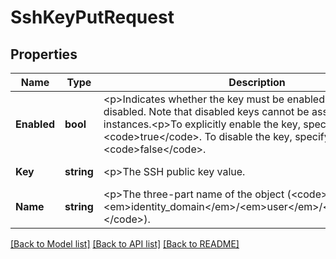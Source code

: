 # SshKeyPutRequest

## Properties
Name | Type | Description | Notes
------------ | ------------- | ------------- | -------------
**Enabled** | **bool** | &lt;p&gt;Indicates whether the key must be enabled (default) or disabled. Note that disabled keys cannot be associated with instances.&lt;p&gt;To explicitly enable the key, specify &lt;code&gt;true&lt;/code&gt;. To disable the key, specify &lt;code&gt;false&lt;/code&gt;. | [optional] [default to null]
**Key** | **string** | &lt;p&gt;The SSH public key value. | [default to null]
**Name** | **string** | &lt;p&gt;The three-part name of the object (&lt;code&gt;/Compute-&lt;em&gt;identity_domain&lt;/em&gt;/&lt;em&gt;user&lt;/em&gt;/&lt;em&gt;object&lt;/em&gt;&lt;/code&gt;). | [default to null]

[[Back to Model list]](../README.md#documentation-for-models) [[Back to API list]](../README.md#documentation-for-api-endpoints) [[Back to README]](../README.md)


